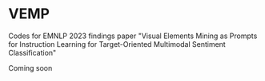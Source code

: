 # VEMP
Codes for EMNLP 2023 findings paper "Visual Elements Mining as Prompts for Instruction Learning for Target-Oriented Multimodal Sentiment Classification"

Coming soon
